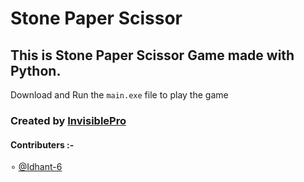 # Stone Paper Scissor

## This is Stone Paper Scissor Game made with Python.

Download and Run the `main.exe` file to play the game



### Created by [InvisiblePro](https://github.com/InvisiblePro)

#### Contributers :-
∘ [@Idhant-6](https://github.com/Idhant-6)


